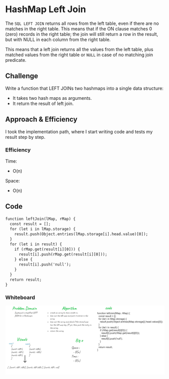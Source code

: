 # HashMap Left Join

The `SQL LEFT JOIN` returns all rows from the left table, even if there are no matches in the right table. This means that if the ON clause matches 0 (zero) records in the right table; the join will still return a row in the result, but with NULL in each column from the right table.

This means that a left join returns all the values from the left table, plus matched values from the right table or `NULL` in case of no matching join predicate.

## Challenge

Write a function that LEFT JOINs two hashmaps into a single data structure:

- It takes two hash maps as arguments.
- It return the result of left join.

## Approach & Efficiency

I took the implementation path, where I start writing code and tests my result step by step.

### Efficiency

Time:

- O(n)

Space:

- O(n)

## Code

```
function leftJoin(lMap, rMap) {
  const result = [];
  for (let i in lMap.storage) {
    result.push(Object.entries(lMap.storage[i].head.value)[0]);
  }
  for (let i in result) {
    if (rMap.get(result[i][0])) {
      result[i].push(rMap.get(result[i][0]));
    } else {
      result[i].push('null');
    }
  }
  return result;
}

```

### Whiteboard

![left-join](./leftJoin.jpg)
